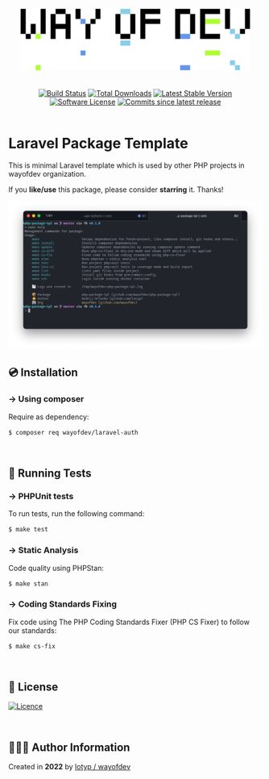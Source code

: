 <br>

<div align="center">
<img width="456" src="https://raw.githubusercontent.com/wayofdev/ansible-role-tpl/master/assets/logo.gh-light-mode-only.png#gh-light-mode-only">
<img width="456" src="https://raw.githubusercontent.com/wayofdev/ansible-role-tpl/master/assets/logo.gh-dark-mode-only.png#gh-dark-mode-only">
</div>


<br>

<br>

<div align="center">
<a href="https://github.com/wayofdev/laravel-auth/actions"><img alt="Build Status" src="https://img.shields.io/endpoint.svg?url=https%3A%2F%2Factions-badge.atrox.dev%2Fwayofdev%2Flaravel-auth%2Fbadge&style=flat-square"/></a>
<a href="https://packagist.org/packages/wayofdev/laravel-auth"><img src="https://img.shields.io/packagist/dt/wayofdev/laravel-auth?&style=flat-square" alt="Total Downloads"></a>
<a href="https://packagist.org/packages/wayofdev/laravel-auth"><img src="https://img.shields.io/packagist/v/wayofdev/laravel-auth?&style=flat-square" alt="Latest Stable Version"></a>
<a href="https://packagist.org/packages/wayofdev/laravel-auth"><img src="https://img.shields.io/packagist/l/wayofdev/laravel-auth?style=flat-square&color=blue" alt="Software License"/></a>
<a href="https://packagist.org/packages/wayofdev/laravel-auth"><img alt="Commits since latest release" src="https://img.shields.io/github/commits-since/wayofdev/laravel-auth/latest?style=flat-square"></a>
</div>

<br>

# Laravel Package Template

This is minimal Laravel template which is used by other PHP projects in wayofdev organization.

If you **like/use** this package, please consider **starring** it. Thanks!

![Screenshot](assets/screenshot.png)

## 💿 Installation

### → Using composer

Require as dependency:

```bash
$ composer req wayofdev/laravel-auth
```

<br>

## 🧪 Running Tests

### → PHPUnit tests

To run tests, run the following command:

```bash
$ make test
```

### → Static Analysis

Code quality using PHPStan:

```bash
$ make stan
```

### → Coding Standards Fixing

Fix code using The PHP Coding Standards Fixer (PHP CS Fixer) to follow our standards:

```bash
$ make cs-fix
```

<br>

## 🤝 License

[![Licence](https://img.shields.io/github/license/wayofdev/laravel-auth?style=for-the-badge&color=blue)](./LICENSE)

<br>

## 🙆🏼‍♂️ Author Information

Created in **2022** by [lotyp / wayofdev](https://github.com/wayofdev)

<br>
